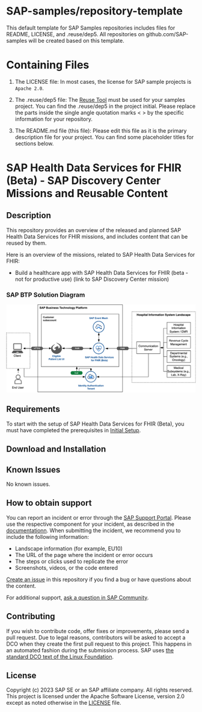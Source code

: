# SAP-samples/repository-template

This default template for SAP Samples repositories includes files for README, LICENSE, and .reuse/dep5. All repositories on github.com/SAP-samples will be created based on this template.

# Containing Files

1. The LICENSE file:
In most cases, the license for SAP sample projects is `Apache 2.0`.

2. The .reuse/dep5 file: 
The [Reuse Tool](https://reuse.software/) must be used for your samples project. You can find the .reuse/dep5 in the project initial. Please replace the parts inside the single angle quotation marks < > by the specific information for your repository.

3. The README.md file (this file):
Please edit this file as it is the primary description file for your project. You can find some placeholder titles for sections below.

# SAP Health Data Services for FHIR (Beta) - SAP Discovery Center Missions and Reusable Content
<!-- Please include descriptive title -->

<!--- Register repository https://api.reuse.software/register, then add REUSE badge:
[![REUSE status](https://api.reuse.software/badge/github.com/SAP-samples/REPO-NAME)](https://api.reuse.software/info/github.com/SAP-samples/REPO-NAME)
-->

## Description

This repository provides an overview of the released and planned SAP Health Data Services for FHIR missions, and includes content that can be reused by them.

Here is an overview of the missions, related to SAP Health Data Services for FHIR:
* Build a healthcare app with SAP Health Data Services for FHIR (beta - not for productive use) (link to SAP Discovery Center mission)

### SAP BTP Solution Diagram

<img src="docs/pics/btp_health_data_services_mission.png" width="750">

## Requirements

To start with the setup of SAP Health Data Services for FHIR (Beta), you must have completed the prerequisites in [Initial Setup](https://help.sap.com/docs/SAP_HEALTH_DATA_SERVICES_FOR_FHIR/f64d5f2b858042f791b64bdd4094df22/872ceb743a38498bb960b916de6cde5d.html?locale=en-US).

## Download and Installation

## Known Issues

No known issues.

## How to obtain support

You can report an incident or error through the [SAP Support Portal](https://support.sap.com/en/index.html). Please use the respective component for your incident, as described in the [documentationn](https://help.sap.com/docs/SAP_HEALTH_DATA_SERVICES_FOR_FHIR/f64d5f2b858042f791b64bdd4094df22/2fe94484269e487ea72a35befbe0a02b.html?locale=en-US).
When submitting the incident, we recommend you to include the following information:
-	Landscape information (for example, EU10)
-	The URL of the page where the incident or error occurs
-	The steps or clicks used to replicate the error
-	Screenshots, videos, or the code entered

[Create an issue](https://github.com/SAP-samples/health-data-services-mission/issues) in this repository if you find a bug or have questions about the content.
 
For additional support, [ask a question in SAP Community](https://answers.sap.com/questions/ask.html).

## Contributing
If you wish to contribute code, offer fixes or improvements, please send a pull request. Due to legal reasons, contributors will be asked to accept a DCO when they create the first pull request to this project. This happens in an automated fashion during the submission process. SAP uses [the standard DCO text of the Linux Foundation](https://developercertificate.org/).

## License
Copyright (c) 2023 SAP SE or an SAP affiliate company. All rights reserved. This project is licensed under the Apache Software License, version 2.0 except as noted otherwise in the [LICENSE](LICENSE) file.
